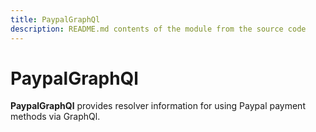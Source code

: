 ```yaml
---
title: PaypalGraphQl
description: README.md contents of the module from the source code
---
```


# PaypalGraphQl

**PaypalGraphQl** provides resolver information for using Paypal payment methods via GraphQl.


